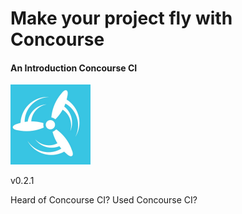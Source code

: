 # Make your project fly with Concourse
#### An Introduction Concourse CI

<img class="plain" src="resources/images/concourseci.jpg" style="width:128px;height:128px;"> </img>


v0.2.1

 <aside class="notes">
   Heard of Concourse CI?
   Used Concourse CI?
 </aside>
